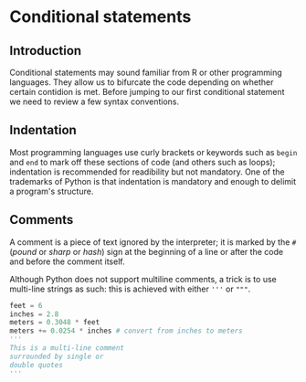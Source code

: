 # Conditional statements

## Introduction

Conditional statements may sound familiar from R or other programming languages. They allow us to bifurcate the code depending on whether certain contidion is met. Before jumping to our first conditional statement we need to review a few syntax conventions.

## Indentation

Most programming languages use curly brackets or keywords such as `begin` and `end` to mark off these sections of code (and others such as loops); indentation is recommended for readibility but not mandatory. One of the trademarks of Python is that indentation is mandatory and enough to delimit a program's structure.

## Comments

A comment is a piece of text ignored by the interpreter; it is marked by the `#` (_pound_ or _sharp_ or _hash_) sign at the beginning of a line or after the code and before the comment itself.

Although Python does not support multiline comments, a trick is to use multi-line strings as such: this is achieved with either `'''` or `"""`.

```Python
feet = 6
inches = 2.8 
meters = 0.3048 * feet
meters += 0.0254 * inches # convert from inches to meters
'''
This is a multi-line comment
surrounded by single or
double quotes 
'''
```
